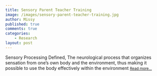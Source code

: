 ```yaml
---
title: Sensory Parent Teacher Training
image: /images/sensory-parent-teacher-training.jpg
author: Missy
published: true
comments: true
categories: 
    - Research
layout: post
---
```


Sensory Processing Defined, The neurological process that organizes sensation from one’s own body and the environment, thus making it possible to use the body effectively within the environment <small>[Read more...](/docs/sensory-processing-spd-and-si.pptx)</small>

<!--<embed src="/docs/new-safe-driving-product-for-families.pdf" width="1000" height="1000" type="application/pdf"/>-->

<!--
<div class="embed-responsive embed-responsive-16by9">
  <iframe class="embed-responsive-item" src="/docs/sensory-processing-spd-and-si.pptx" allowfullscreen></iframe>
</div>-->
